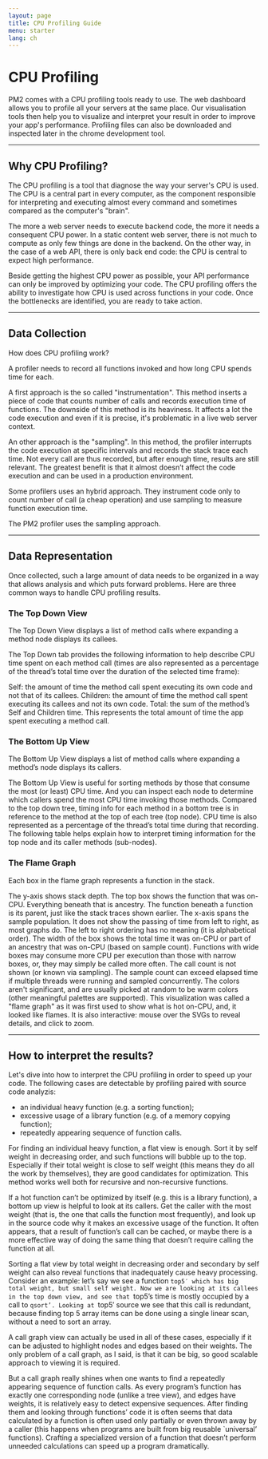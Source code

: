 ```yaml
---
layout: page
title: CPU Profiling Guide
menu: starter
lang: ch
---
```


# CPU Profiling

PM2 comes with a CPU profiling tools ready to use. The web dashboard allows you to profile all your servers at the same place. Our visualisation tools then help you to visualize and interpret your result in order to improve your app's performance. Profiling files can also be downloaded and inspected later in the chrome development tool.

---

## Why CPU Profiling?

The CPU profiling is a tool that diagnose the way your server's CPU is used. The CPU is a central part in every computer, as the component responsible for interpreting and executing almost every command and sometimes compared as the computer's "brain".

The more a web server needs to execute backend code, the more it needs a consequent CPU power. In a static content web server, there is not much to compute as only few things are done in the backend. On the other way, in the case of a web API, there is only back end code: the CPU is central to expect high performance.

Beside getting the highest CPU power as possible, your API performance can only be improved by optimizing your code. The CPU profiling offers the ability to investigate how CPU is used across functions in your code. Once the bottlenecks are identified, you are ready to take action.

---

## Data Collection

How does CPU profiling work?

A profiler needs to record all functions invoked and how long CPU spends time for each.

A first approach is the so called "instrumentation". This method inserts a piece of code that counts number of calls and records execution time of functions. The downside of this method is its heaviness. It affects a lot the code execution and even if it is precise, it's problematic in a live web server context. 

An other approach is the "sampling". In this method, the profiler interrupts the code execution at specific intervals and records the stack trace each time. Not every call are thus recorded, but after enough time, results are still relevant. The greatest benefit is that it almost doesn’t affect the code execution and can be used in a production environment.

Some profilers uses an hybrid approach. They instrument code only to count number of call (a cheap operation) and use sampling to measure function execution time.

The PM2 profiler uses the sampling approach.

---

## Data Representation

Once collected, such a large amount of data needs to be organized in a way that allows analysis and which puts forward problems. Here are three common ways to handle CPU profiling results.

### The Top Down View

The Top Down View displays a list of method calls where expanding a method node displays its callees.

The Top Down tab provides the following information to help describe CPU time spent on each method call (times are also represented as a percentage of the thread’s total time over the duration of the selected time frame):

Self: the amount of time the method call spent executing its own code and not that of its callees.
Children: the amount of time the method call spent executing its callees and not its own code.
Total: the sum of the method’s Self and Children time. This represents the total amount of time the app spent executing a method call.

### The Bottom Up View

The Bottom Up View displays a list of method calls where expanding a method’s node displays its callers. 

The Bottom Up View is useful for sorting methods by those that consume the most (or least) CPU time. And you can inspect each node to determine which callers spend the most CPU time invoking those methods. Compared to the top down tree, timing info for each method in a bottom tree is in reference to the method at the top of each tree (top node). CPU time is also represented as a percentage of the thread’s total time during that recording. The following table helps explain how to interpret timing information for the top node and its caller methods (sub-nodes).

### The Flame Graph

Each box in the flame graph represents a function in the stack.

The y-axis shows stack depth. The top box shows the function that was on-CPU. Everything beneath that is ancestry. The function beneath a function is its parent, just like the stack traces shown earlier.
The x-axis spans the sample population. It does not show the passing of time from left to right, as most graphs do. The left to right ordering has no meaning (it is alphabetical order).
The width of the box shows the total time it was on-CPU or part of an ancestry that was on-CPU (based on sample count). Functions with wide boxes may consume more CPU per execution than those with narrow boxes, or, they may simply be called more often. The call count is not shown (or known via sampling).
The sample count can exceed elapsed time if multiple threads were running and sampled concurrently.
The colors aren't significant, and are usually picked at random to be warm colors (other meaningful palettes are supported). This visualization was called a "flame graph" as it was first used to show what is hot on-CPU, and, it looked like flames. It is also interactive: mouse over the SVGs to reveal details, and click to zoom.

---

## How to interpret the results?

Let's dive into how to interpret the CPU profiling in order to speed up your code. The following cases are detectable by profiling paired with source code analyzis:

- an individual heavy function (e.g. a sorting function);
- excessive usage of a library function (e.g. of a memory copying function);
- repeatedly appearing sequence of function calls.

For finding an individual heavy function, a flat view is enough. Sort it by self weight in decreasing order, and such functions will bubble up to the top. Especially if their total weight is close to self weight (this means they do all the work by themselves), they are good candidates for optimization. This method works well both for recursive and non-recursive functions.

If a hot function can’t be optimized by itself (e.g. this is a library function), a bottom up view is helpful to look at its callers. Get the caller with the most weight (that is, the one that calls the function most frequently), and look up in the source code why it makes an excessive usage of the function. It often appears, that a result of function’s call can be cached, or maybe there is a more effective way of doing the same thing that doesn’t require calling the function at all.

Sorting a flat view by total weight in decreasing order and secondary by self weight can also reveal functions that inadequately cause heavy processing. Consider an example: let’s say we see a function `top5′ which has big total weight, but small self weight. Now we are looking at its callees in the top down view, and see that `top5’s time is mostly occupied by a call to `qsort’. Looking at `top5′ source we see that this call is redundant, because finding top 5 array items can be done using a single linear scan, without a need to sort an array.

A call graph view can actually be used in all of these cases, especially if it can be adjusted to highlight nodes and edges based on their weights. The only problem of a call graph, as I said, is that it can be big, so good scalable approach to viewing it is required.

But a call graph really shines when one wants to find a repeatedly appearing sequence of function calls. As every program’s function has exactly one corresponding node (unlike a tree view), and edges have weights, it is relatively easy to detect expensive sequences. After finding them and looking through functions’ code it is often seems that data calculated by a function is often used only partially or even thrown away by a caller (this happens when programs are built from big reusable `universal’ functions). Crafting a specialized version of a function that doesn’t perform unneeded calculations can speed up a program dramatically.